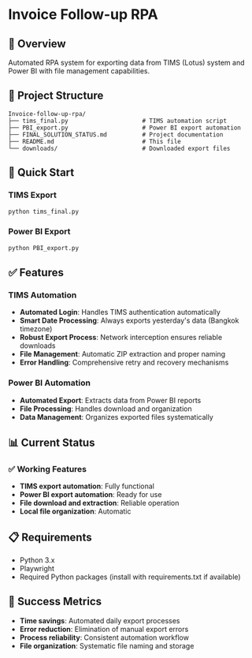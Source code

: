 # Invoice Follow-up RPA

## 🎯 Overview

Automated RPA system for exporting data from TIMS (Lotus) system and Power BI with file management capabilities.

## 📁 Project Structure

```
Invoice-follow-up-rpa/
├── tims_final.py                     # TIMS automation script
├── PBI_export.py                     # Power BI export automation
├── FINAL_SOLUTION_STATUS.md          # Project documentation
├── README.md                         # This file
└── downloads/                        # Downloaded export files
```

## 🚀 Quick Start

### TIMS Export
```bash
python tims_final.py
```

### Power BI Export
```bash
python PBI_export.py
```

## ✅ Features

### TIMS Automation
- **Automated Login**: Handles TIMS authentication automatically
- **Smart Date Processing**: Always exports yesterday's data (Bangkok timezone)
- **Robust Export Process**: Network interception ensures reliable downloads
- **File Management**: Automatic ZIP extraction and proper naming
- **Error Handling**: Comprehensive retry and recovery mechanisms

### Power BI Automation
- **Automated Export**: Extracts data from Power BI reports
- **File Processing**: Handles download and organization
- **Data Management**: Organizes exported files systematically

## 📊 Current Status

### ✅ Working Features
- **TIMS export automation**: Fully functional
- **Power BI export automation**: Ready for use
- **File download and extraction**: Reliable operation
- **Local file organization**: Automatic

## 📋 Requirements

- Python 3.x
- Playwright
- Required Python packages (install with requirements.txt if available)

## 🎉 Success Metrics

- **Time savings**: Automated daily export processes
- **Error reduction**: Elimination of manual export errors
- **Process reliability**: Consistent automation workflow
- **File organization**: Systematic file naming and storage